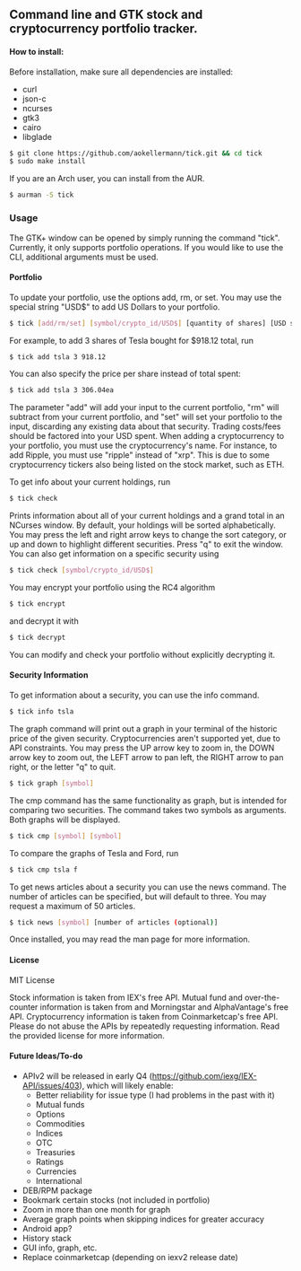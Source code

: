 ## Command line and GTK stock and cryptocurrency portfolio tracker.
#### How to install:
Before installation, make sure all dependencies are installed:
* curl
* json-c
* ncurses
* gtk3
* cairo
* libglade
```bash
$ git clone https://github.com/aokellermann/tick.git && cd tick
$ sudo make install
```
If you are an Arch user, you can install from the AUR.
```bash
$ aurman -S tick
```

### Usage
The GTK+ window can be opened by simply running the command "tick".
Currently, it only supports portfolio operations. If you would like to
use the CLI, additional arguments must be used.
#### Portfolio
To update your portfolio, use the options add, rm, or set. You may use the
special string "USD$" to add US Dollars to your portfolio.
```bash
$ tick [add/rm/set] [symbol/crypto_id/USD$] [quantity of shares] [USD spent]
```
For example, to add 3 shares of Tesla bought for $918.12 total, run
```bash
$ tick add tsla 3 918.12
```
You can also specify the price per share instead of total spent:
```bash
$ tick add tsla 3 306.04ea
```

The parameter "add" will add your input to the current portfolio, "rm" will
subtract from your current portfolio, and "set" will set your portfolio to
the input, discarding any existing data about that security. Trading costs/fees
should be factored into your USD spent. When adding a cryptocurrency to your
portfolio, you must use the cryptocurrency's name. For instance, to add Ripple,
you must use "ripple" instead of "xrp". This is due to some cryptocurrency
tickers also being listed on the stock market, such as ETH.

To get info about your current holdings, run
```bash
$ tick check
```
Prints information about all of your current holdings and a grand total
in an NCurses window. By default, your holdings will be sorted
alphabetically. You may press the left and right arrow keys to change
the sort category, or up and down to highlight different securities.
Press "q" to exit the window. You can also get information on a specific
security using
```bash
$ tick check [symbol/crypto_id/USD$]
```

You may encrypt your portfolio using the RC4 algorithm
```bash
$ tick encrypt
```
and decrypt it with
```bash
$ tick decrypt
```
You can modify and check your portfolio without explicitly decrypting it.

#### Security Information

To get information about a security, you can use the info command.
```bash
$ tick info tsla
```

The graph command will print out a graph in your terminal of the historic
price of the given security. Cryptocurrencies aren't supported yet, due to
API constraints. You may press the UP arrow key to zoom in, the DOWN arrow
key to zoom out, the LEFT arrow to pan left, the RIGHT arrow to pan right,
or the letter "q" to quit.
```bash
$ tick graph [symbol]
```

The cmp command has the same functionality as graph, but is intended for
comparing two securities. The command takes two symbols as arguments.
Both graphs will be displayed.
```bash
$ tick cmp [symbol] [symbol]
```
To compare the graphs of Tesla and Ford, run
```bash
$ tick cmp tsla f
```

To get news articles about a security you can use the news command. The
number of articles can be specified, but will default to three. You may
request a maximum of 50 articles.
```bash
$ tick news [symbol] [number of articles (optional)]
```

Once installed, you may read the man page for more information.

#### License
MIT License

Stock information is taken from IEX's free API. Mutual fund and
over-the-counter information is taken from and Morningstar and AlphaVantage's
free API.
Cryptocurrency information is taken from Coinmarketcap's free API.
Please do not abuse the APIs by repeatedly requesting information. Read
the provided license for more information.
#### Future Ideas/To-do
* APIv2 will be released in early Q4 (https://github.com/iexg/IEX-API/issues/403), which will likely enable:
    * Better reliability for issue type (I had problems in the past with it)
    * Mutual funds
    * Options
    * Commodities
    * Indices
    * OTC
    * Treasuries
    * Ratings
    * Currencies
    * International
* DEB/RPM package
* Bookmark certain stocks (not included in portfolio)
* Zoom in more than one month for graph
* Average graph points when skipping indices for greater accuracy
* Android app?
* History stack
* GUI info, graph, etc.
* Replace coinmarketcap (depending on iexv2 release date)